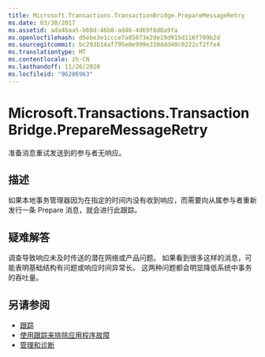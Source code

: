 ```yaml
---
title: Microsoft.Transactions.TransactionBridge.PrepareMessageRetry
ms.date: 03/30/2017
ms.assetid: ada4baa5-b60d-46b8-ad46-4d69f8d8a9fa
ms.openlocfilehash: d5ebe3e1ccce7a85073e2de19d915d116f709b2d
ms.sourcegitcommit: bc293b14af795e0e999e3304dd40c0222cf2ffe4
ms.translationtype: MT
ms.contentlocale: zh-CN
ms.lasthandoff: 11/26/2020
ms.locfileid: "96286963"
---
```

# <a name="microsofttransactionstransactionbridgepreparemessageretry"></a>Microsoft.Transactions.TransactionBridge.PrepareMessageRetry

准备消息重试发送到的参与者无响应。  
  
## <a name="description"></a>描述  

 如果本地事务管理器因为在指定的时间内没有收到响应，而需要向从属参与者重新发行一条 Prepare 消息，就会进行此跟踪。  
  
## <a name="troubleshooting"></a>疑难解答  

 调查导致响应未及时传送的潜在网络或产品问题。  如果看到很多这样的消息，可能表明基础结构有问题或响应时间异常长。 这两种问题都会明显降低系统中事务的吞吐量。  
  
## <a name="see-also"></a>另请参阅

- [跟踪](index.md)
- [使用跟踪来排除应用程序故障](using-tracing-to-troubleshoot-your-application.md)
- [管理和诊断](../index.md)
